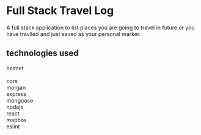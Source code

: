 # Full Stack Travel Log

A full stack application to list places you are going to travel in future or you have travlled and just saved as your personal marker.

## technologies used
helmet   
</br>
cors </br> morgan </br>  express </br>  mongoose </br> nodejs </br> react  </br> mapbox </br> eslint 

